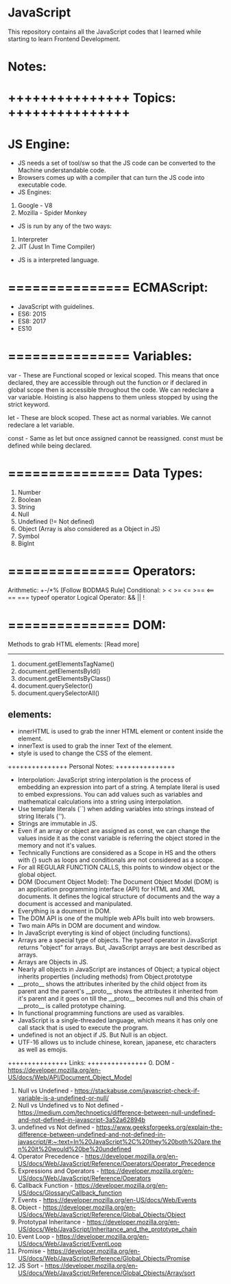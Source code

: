 # JavaScript

This repository contains all the JavaScript codes that I learned while starting to learn Frontend Development.

# Notes:

+++++++++++++++
Topics:
+++++++++++++++
===============
JS Engine:
===============

- JS needs a set of tool/sw so that the JS code can be converted to the Machine understandable code.
- Browsers comes up with a compiler that can turn the JS code into executable code.
- JS Engines:

1. Google - V8
2. Mozilla - Spider Monkey

- JS is run by any of the two ways:

1. Interpreter
2. JIT (Just In Time Compiler)

- JS is a interpreted language.

===============
ECMAScript:
===============

- JavaScript with guidelines.
- ES6: 2015
- ES8: 2017
- ES10

===============
Variables:
===============
var - These are Functional scoped or lexical scoped. This means that once declared, they are accessible through out the function or if declared in global scope then is accessible throughout the code. We can redeclare a var variable. Hoisting is also happens to them unless stopped by using the strict keyword.

let - These are block scoped. These act as normal variables. We cannot redeclare a let variable.

const - Same as let but once assigned cannot be reassigned. const must be defined while being declared.

===============
Data Types:
===============

1. Number
2. Boolean
3. String
4. Null
5. Undefined (!= Not defined)
6. Object (Array is also considered as a Object in JS)
7. Symbol
8. BigInt

===============
Operators:
===============
Arithmetic: +-/\*% [Follow BODMAS Rule]
Conditional: > < >= <= >== <== == ===
typeof operator
Logical Operator: && || !

===============
DOM:
===============
Methods to grab HTML elements: [Read more]

---

1. document.getElementsTagName()
2. document.getElementsById()
3. document.getElementsByClass()
4. document.querySelector()
5. document.querySelectorAll()

## elements:

- innerHTML is used to grab the inner HTML element or content inside the element.
- innerText is used to grab the inner Text of the element.
- style is used to change the CSS of the element.

+++++++++++++++
Personal Notes:
+++++++++++++++

- Interpolation: JavaScript string interpolation is the process of embedding an expression into part of a string. A template literal is used to embed expressions. You can add values such as variables and mathematical calculations into a string using interpolation.
- Use template literals (``) when adding variables into strings instead of string literals ('').
- Strings are immutable in JS.
- Even if an array or object are assigned as const, we can change the values inside it as the const variable is referring the object stored in the memory and not it's values.
- Technically Functions are considered as a Scope in HS and the others with {} such as loops and conditionals are not considered as a scope.
- For all REGULAR FUNCTION CALLS, this points to window object or the global object.
- DOM (Document Object Model): The Document Object Model (DOM) is an application programming interface (API) for HTML and XML documents. It defines the logical structure of documents and the way a document is accessed and manipulated.
- Everything is a doument in DOM.
- The DOM API is one of the multiple web APIs built into web browsers.
- Two main APIs in DOM are document and window.
- In JavaScript everyting is kind of object (including functions).
- Arrays are a special type of objects. The typeof operator in JavaScript returns "object" for arrays. But, JavaScript arrays are best described as arrays.
- Arrays are Objects in JS.
- Nearly all objects in JavaScript are instances of Object; a typical object inherits properties (including methods) from Object.prototype
- \_\_proto\_\_ shows the attributes inherited by the child object from its parent and the parent's \_\_proto\_\_ shows the attributes it inherited from it's parent and it goes on till the \_\_proto\_\_ becomes null and this chain of \_\_proto\_\_ is called prototype chaining.
- In functional programming functions are used as varaibles.
- JavaScript is a single-threaded language, which means it has only one call stack that is used to execute the program.
- undefined is not an object if JS. But Null is an object.
- UTF-16 allows us to include chinese, korean, japanese, etc characters as well as emojis.

+++++++++++++++
Links:
+++++++++++++++ 0. DOM - https://developer.mozilla.org/en-US/docs/Web/API/Document_Object_Model

1. Null vs Undefined - https://stackabuse.com/javascript-check-if-variable-is-a-undefined-or-null/
2. Null vs Undefined vs to Not defined - https://medium.com/technoetics/difference-between-null-undefined-and-not-defined-in-javascript-3a52a62894b
3. undefined vs Not defined - https://www.geeksforgeeks.org/explain-the-difference-between-undefined-and-not-defined-in-javascript/#:~:text=In%20JavaScript%2C%20they%20both%20are,then%20it%20would%20be%20undefined
4. Operator Precedence - https://developer.mozilla.org/en-US/docs/Web/JavaScript/Reference/Operators/Operator_Precedence
5. Expressions and Operators - https://developer.mozilla.org/en-US/docs/Web/JavaScript/Reference/Operators
6. Callback Function - https://developer.mozilla.org/en-US/docs/Glossary/Callback_function
7. Events - https://developer.mozilla.org/en-US/docs/Web/Events
8. Object - https://developer.mozilla.org/en-US/docs/Web/JavaScript/Reference/Global_Objects/Object
9. Prototypal Inheritance - https://developer.mozilla.org/en-US/docs/Web/JavaScript/Inheritance_and_the_prototype_chain
10. Event Loop - https://developer.mozilla.org/en-US/docs/Web/JavaScript/EventLoop
11. Promise - https://developer.mozilla.org/en-US/docs/Web/JavaScript/Reference/Global_Objects/Promise
12. JS Sort - https://developer.mozilla.org/en-US/docs/Web/JavaScript/Reference/Global_Objects/Array/sort